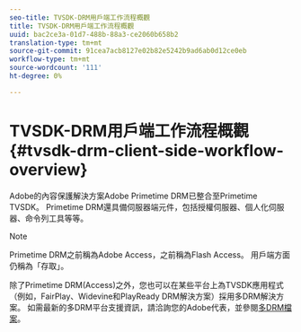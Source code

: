 ```yaml
---
seo-title: TVSDK-DRM用戶端工作流程概觀
title: TVSDK-DRM用戶端工作流程概觀
uuid: bac2ce3a-01d7-488b-88a3-ce2060b658b2
translation-type: tm+mt
source-git-commit: 91cea7acb8127e02b82e5242b9ad6ab0d12ce0eb
workflow-type: tm+mt
source-wordcount: '111'
ht-degree: 0%

---
```



# TVSDK-DRM用戶端工作流程概觀{#tvsdk-drm-client-side-workflow-overview}

Adobe的內容保護解決方案Adobe Primetime DRM已整合至Primetime TVSDK。 Primetime DRM還具備伺服器端元件，包括授權伺服器、個人化伺服器、命令列工具等等。

>[!NOTE]
>
>Primetime DRM之前稱為Adobe Access，之前稱為Flash Access。 用戶端方面仍稱為「存取」。

除了Primetime DRM(Access)之外，您也可以在某些平台上為TVSDK應用程式（例如，FairPlay、Widevine和PlayReady DRM解決方案）採用多DRM解決方案。 如需最新的多DRM平台支援資訊，請洽詢您的Adobe代表，並參閱[多DRM檔案](../multi-drm-workflows/title-page/overview.md)。
